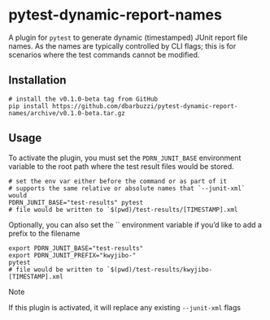 # pytest-dynamic-report-names

A plugin for `pytest` to generate dynamic (timestamped) JUnit report file names. As the names are typically controlled by CLI flags; this is for scenarios where the test commands cannot be modified.

## Installation

```shell
# install the v0.1.0-beta tag from GitHub
pip install https://github.com/dbarbuzzi/pytest-dynamic-report-names/archive/v0.1.0-beta.tar.gz
```

## Usage

To activate the plugin, you must set the `PDRN_JUNIT_BASE` environment variable to the root path where the test result files would be stored.

```shell
# set the env var either before the command or as part of it
# supports the same relative or absolute names that `--junit-xml` would
PDRN_JUNIT_BASE="test-results" pytest
# file would be written to `$(pwd)/test-results/[TIMESTAMP].xml
```

Optionally, you can also set the `` environment variable if you’d like to add a prefix to the filename

```shell
export PDRN_JUNIT_BASE="test-results"
export PDRN_JUNIT_PREFIX="kwyjibo-"
pytest
# file would be written to `$(pwd)/test-results/kwyjibo-[TIMESTAMP].xml
```

> [!NOTE]
> If this plugin is activated, it will replace any existing `--junit-xml` flags
